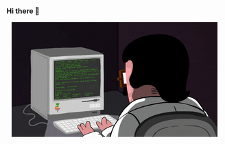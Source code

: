 ### Hi there 👋

  <!-- knock code pictures 敲代码的图片 -->
 <div align="center">
  <img src="https://github.com/once233/once233/blob/main/img/coding.gif" />
 </div>
  <!-- profile logo 个人资料徽标 -->
  <div align="center">
  
  </div>

